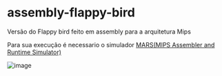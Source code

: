 # assembly-flappy-bird

Versão do Flappy bird feito em assembly para a arquitetura Mips

Para sua execução é necessario o simulador [MARS(MIPS Assembler and Runtime Simulator)](http://courses.missouristate.edu/kenvollmar/mars/) 

![image](https://user-images.githubusercontent.com/71264952/145211772-6585d394-5bb9-4d5b-9505-1d697d191a91.png)

